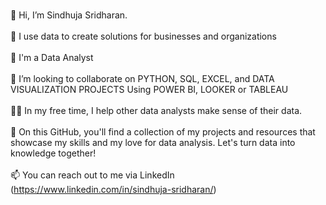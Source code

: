 <br> 👋 Hi, I’m Sindhuja Sridharan. </br> 
<br> 👀 I use data to create solutions for businesses and organizations </br>
<br> 🌱 I'm a Data Analyst </br>
<br> 🤝 I’m looking to collaborate on PYTHON, SQL, EXCEL, and DATA VISUALIZATION PROJECTS Using POWER BI, LOOKER or TABLEAU </br>
<br> 👩‍💻 In my free time, I help other data analysts make sense of their data. </br>
<br> 🌱 On this GitHub, you'll find a collection of my projects and resources that showcase my skills and my love for data analysis. Let's turn data into knowledge together! </br>
<br> 📫 You can reach out to me via LinkedIn (https://www.linkedin.com/in/sindhuja-sridharan/) </br>
